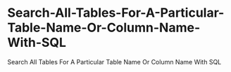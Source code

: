 # Search-All-Tables-For-A-Particular-Table-Name-Or-Column-Name-With-SQL
Search All Tables For A Particular Table Name Or Column Name With SQL
